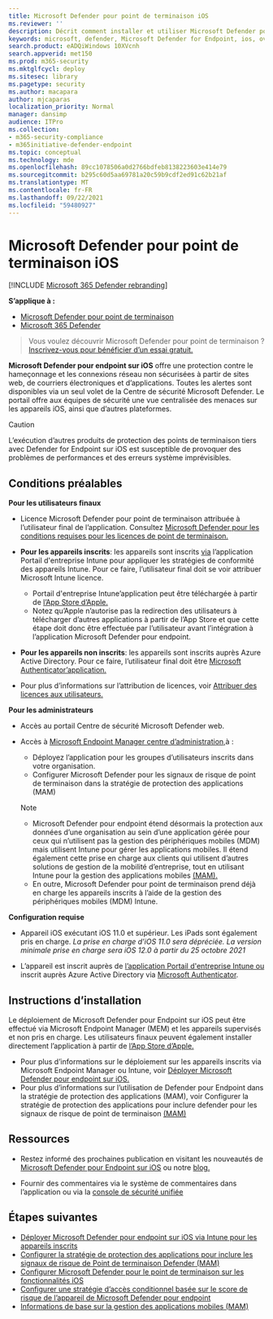 ```yaml
---
title: Microsoft Defender pour point de terminaison iOS
ms.reviewer: ''
description: Décrit comment installer et utiliser Microsoft Defender pour endpoint sur iOS
keywords: microsoft, defender, Microsoft Defender for Endpoint, ios, overview, installation, deploy, uninstallation, intune
search.product: eADQiWindows 10XVcnh
search.appverid: met150
ms.prod: m365-security
ms.mktglfcycl: deploy
ms.sitesec: library
ms.pagetype: security
ms.author: macapara
author: mjcaparas
localization_priority: Normal
manager: dansimp
audience: ITPro
ms.collection:
- m365-security-compliance
- m365initiative-defender-endpoint
ms.topic: conceptual
ms.technology: mde
ms.openlocfilehash: 89cc1078506a0d2766bdfeb8138223603e414e79
ms.sourcegitcommit: b295c60d5aa69781a20c59b9cdf2ed91c62b21af
ms.translationtype: MT
ms.contentlocale: fr-FR
ms.lasthandoff: 09/22/2021
ms.locfileid: "59480927"
---
```

# <a name="microsoft-defender-for-endpoint-on-ios"></a>Microsoft Defender pour point de terminaison iOS

[!INCLUDE [Microsoft 365 Defender rebranding](../../includes/microsoft-defender.md)]

**S’applique à :**
- [Microsoft Defender pour point de terminaison](https://go.microsoft.com/fwlink/p/?linkid=2154037)
- [Microsoft 365 Defender](https://go.microsoft.com/fwlink/?linkid=2118804)

> Vous voulez découvrir Microsoft Defender pour point de terminaison ? [Inscrivez-vous pour bénéficier d’un essai gratuit.](https://signup.microsoft.com/create-account/signup?products=7f379fee-c4f9-4278-b0a1-e4c8c2fcdf7e&ru=https://aka.ms/MDEp2OpenTrial?ocid=docs-wdatp-exposedapis-abovefoldlink)

**Microsoft Defender pour endpoint sur iOS** offre une protection contre le hameçonnage et les connexions réseau non sécurisées à partir de sites web, de courriers électroniques et d’applications. Toutes les alertes sont disponibles via un seul volet de la Centre de sécurité Microsoft Defender. Le portail offre aux équipes de sécurité une vue centralisée des menaces sur les appareils iOS, ainsi que d’autres plateformes.

> [!CAUTION]
> L’exécution d’autres produits de protection des points de terminaison tiers avec Defender for Endpoint sur iOS est susceptible de provoquer des problèmes de performances et des erreurs système imprévisibles.

## <a name="pre-requisites"></a>Conditions préalables

**Pour les utilisateurs finaux**

- Licence Microsoft Defender pour point de terminaison attribuée à l’utilisateur final de l’application. Consultez [Microsoft Defender pour les conditions requises pour les licences de point de terminaison.](/microsoft-365/security/defender-endpoint/minimum-requirements#licensing-requirements)

- **Pour les appareils inscrits**: les appareils sont inscrits [via](/mem/intune/user-help/enroll-your-device-in-intune-ios) l’application Portail d'entreprise Intune pour appliquer les stratégies de conformité des appareils Intune. Pour ce faire, l’utilisateur final doit se voir attribuer Microsoft Intune licence.
    - Portail d'entreprise Intune’application peut être téléchargée à partir de [l’App Store d’Apple.](https://apps.apple.com/us/app/intune-company-portal/id719171358)
    - Notez qu’Apple n’autorise pas la redirection des utilisateurs à télécharger d’autres applications à partir de l’App Store et que cette étape doit donc être effectuée par l’utilisateur avant l’intégration à l’application Microsoft Defender pour endpoint.

- **Pour les appareils non inscrits**: les appareils sont inscrits auprès Azure Active Directory. Pour ce faire, l’utilisateur final doit être [Microsoft Authenticator’application.](https://apps.apple.com/app/microsoft-authenticator/id983156458)

- Pour plus d’informations sur l’attribution de licences, voir [Attribuer des licences aux utilisateurs.](/azure/active-directory/users-groups-roles/licensing-groups-assign)

**Pour les administrateurs**

- Accès au portail Centre de sécurité Microsoft Defender web.

- Accès à [Microsoft Endpoint Manager centre d’administration,](https://go.microsoft.com/fwlink/?linkid=2109431)à :
   - Déployez l’application pour les groupes d’utilisateurs inscrits dans votre organisation.
   - Configurer Microsoft Defender pour les signaux de risque de point de terminaison dans la stratégie de protection des applications (MAM)


    > [!NOTE]
    > - Microsoft Defender pour endpoint étend désormais la protection aux données d’une organisation au sein d’une application gérée pour ceux qui n’utilisent pas la gestion des périphériques mobiles (MDM) mais utilisent Intune pour gérer les applications mobiles. Il étend également cette prise en charge aux clients qui utilisent d’autres solutions de gestion de la mobilité d’entreprise, tout en utilisant Intune pour la gestion des applications mobiles [(MAM).](/mem/intune/apps/mam-faq)
    > - En outre, Microsoft Defender pour point de terminaison prend déjà en charge les appareils inscrits à l’aide de la gestion des périphériques mobiles (MDM) Intune.  

**Configuration requise**

- Appareil iOS exécutant iOS 11.0 et supérieur. Les iPads sont également pris en charge. *La prise en charge d’iOS 11.0 sera dépréciée. La version minimale prise en charge sera iOS 12.0 à partir du 25 octobre 2021*

- L’appareil est inscrit auprès de [l’application Portail d'entreprise Intune ou](https://apps.apple.com/us/app/intune-company-portal/id719171358) inscrit auprès Azure Active Directory via [Microsoft Authenticator](https://apps.apple.com/app/microsoft-authenticator/id983156458).

## <a name="installation-instructions"></a>Instructions d’installation

Le déploiement de Microsoft Defender pour Endpoint sur iOS peut être effectué via Microsoft Endpoint Manager (MEM) et les appareils supervisés et non pris en charge. Les utilisateurs finaux peuvent également installer directement l’application à partir de [l’App Store d’Apple.](https://aka.ms/mdatpiosappstore)

- Pour plus d’informations sur le déploiement sur les appareils inscrits via Microsoft Endpoint Manager ou Intune, voir [Déployer Microsoft Defender pour endpoint sur iOS.](ios-install.md)
- Pour plus d’informations sur l’utilisation de Defender pour Endpoint dans la stratégie de protection des applications (MAM), voir Configurer la stratégie de protection des applications pour inclure defender pour les signaux de risque de point de terminaison [(MAM)](ios-install-unmanaged.md)

## <a name="resources"></a>Ressources

- Restez informé des prochaines publication en visitant les nouveautés de [Microsoft Defender pour Endpoint sur iOS](ios-whatsnew.md) ou notre [blog.](https://techcommunity.microsoft.com/t5/microsoft-defender-atp/bg-p/MicrosoftDefenderATPBlog/label-name/iOS)

- Fournir des commentaires via le système de commentaires dans l’application ou via la [console de sécurité unifiée](https://security.microsoft.com)

## <a name="next-steps"></a>Étapes suivantes

- [Déployer Microsoft Defender pour endpoint sur iOS via Intune pour les appareils inscrits](ios-install.md)
- [Configurer la stratégie de protection des applications pour inclure les signaux de risque de Point de terminaison Defender (MAM)](ios-install-unmanaged.md)
- [Configurer Microsoft Defender pour le point de terminaison sur les fonctionnalités iOS](ios-configure-features.md)
- [Configurer une stratégie d’accès conditionnel basée sur le score de risque de l’appareil de Microsoft Defender pour endpoint](ios-configure-features.md#conditional-access-with-defender-for-endpoint-on-ios)
- [Informations de base sur la gestion des applications mobiles (MAM)](/mem/intune/apps/app-management#mobile-application-management-mam-basics)
